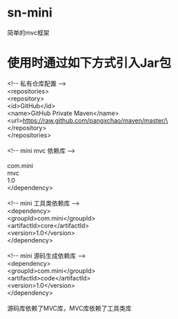 # sn-mini
简单的mvc框架

# 使用时通过如下方式引入Jar包
\<!-- 私有仓库配置 --\> <br />
\<repositories> <br />
	\<repository> <br />
		\<id>GitHub\</id> <br />
		\<name>GitHub Private Maven\</name> <br />
		\<url>https://raw.github.com/pangxchao/maven/master/\</url> <br />
	\</repository> <br />
\</repositories><br />
<br />
\<!-- mini mvc 依赖库 --\><br />
<dependency><br />
	<groupId>com.mini</groupId><br />
	<artifactId>mvc</artifactId><br />
	<version>1.0</version><br />
\</dependency><br />
<br />
\<!-- mini 工具类依赖库 --><br />
\<dependency><br />
	\<groupId>com.mini\</groupId><br />
	\<artifactId>core\</artifactId><br />
	\<version>1.0\</version><br />
\</dependency><br />
<br />
\<!-- mini 源码生成依赖库 --\><br />
\<dependency><br />
	\<groupId>com.mini\</groupId><br />
	\<artifactId>code\</artifactId><br />
	\<version>1.0\</version><br />
\</dependency><br />
<br />
源码库依赖了MVC库，MVC库依赖了工具类库



